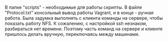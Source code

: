 В папке "scripts" - необходимые для работы скрипты.
В файле "Protocol.txt" консольный вывод работы Vagrant, и в конце - ручная работа.
Была задумка выполнять с клиента команды на сервере, чтобы показать работу NFS.
К сожалению, с настройкой ssh незнаком, разбираться нет времени.
Поэтому часть команд на сервере и клиенте пришлось делать вручную, переключаясь между машинами.
